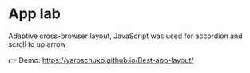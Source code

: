 # App lab

Adaptive cross-browser layout, JavaScript was used for accordion and scroll to up arrow

👉 Demo: https://yaroschukb.github.io/Best-app-layout/
